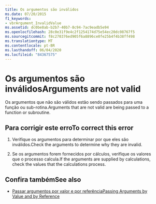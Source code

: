 ```yaml
---
title: Os argumentos são inválidos
ms.date: 07/20/2015
f1_keywords:
- vbrArgument_InvalidValue
ms.assetid: dc0be8ab-b2b7-40b7-8c94-7ac9eadb5e94
ms.openlocfilehash: 28c0e31f9e4c2f1254174d75e54ec20dc08767f5
ms.sourcegitcommit: f8c270376ed905f6a8896ce0fe25b4f4b38ff498
ms.translationtype: MT
ms.contentlocale: pt-BR
ms.lasthandoff: 06/04/2020
ms.locfileid: "84367575"
---
```

# <a name="arguments-are-not-valid"></a><span data-ttu-id="9c44c-102">Os argumentos são inválidos</span><span class="sxs-lookup"><span data-stu-id="9c44c-102">Arguments are not valid</span></span>
<span data-ttu-id="9c44c-103">Os argumentos que não são válidos estão sendo passados para uma função ou sub-rotina.</span><span class="sxs-lookup"><span data-stu-id="9c44c-103">Arguments that are not valid are being passed to a function or subroutine.</span></span>  
  
## <a name="to-correct-this-error"></a><span data-ttu-id="9c44c-104">Para corrigir este erro</span><span class="sxs-lookup"><span data-stu-id="9c44c-104">To correct this error</span></span>  
  
1. <span data-ttu-id="9c44c-105">Verifique os argumentos para determinar por que eles são inválidos.</span><span class="sxs-lookup"><span data-stu-id="9c44c-105">Check the arguments to determine why they are invalid.</span></span>  
  
2. <span data-ttu-id="9c44c-106">Se os argumentos forem fornecidos por cálculos, verifique os valores que o processo calcula.</span><span class="sxs-lookup"><span data-stu-id="9c44c-106">If the arguments are supplied by calculations, check the values that the calculations process.</span></span>  
  
## <a name="see-also"></a><span data-ttu-id="9c44c-107">Confira também</span><span class="sxs-lookup"><span data-stu-id="9c44c-107">See also</span></span>

- [<span data-ttu-id="9c44c-108">Passar argumentos por valor e por referência</span><span class="sxs-lookup"><span data-stu-id="9c44c-108">Passing Arguments by Value and by Reference</span></span>](../programming-guide/language-features/procedures/passing-arguments-by-value-and-by-reference.md)
